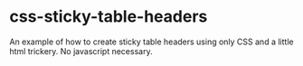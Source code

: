 css-sticky-table-headers
========================

An example of how to create sticky table headers using only CSS and a little html trickery. No javascript necessary.
